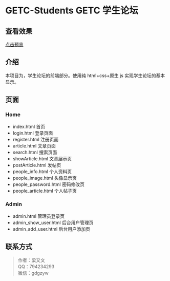 # GETC-Students GETC 学生论坛

## 查看效果

[点击预览](http://layouwen.gitee.io/getc-student/Home/View/index/index.html)

## 介绍

本项目为，学生论坛的前端部分。使用纯 html+css+原生 js 实现学生论坛的基本显示。

## 页面

### Home

- index.html 首页
- login.html 登录页面
- register.html 注册页面
- article.html 文章页面
- search.html 搜索页面
- showArticle.html 文章展示页
- postArticle.html 发帖页
- people_info.html 个人资料页
- people_image.html 头像显示页
- people_password.html 密码修改页
- people_article.html 个人帖子页

### Admin

- admin.html 管理员登录页
- admin_show_user.html 后台用户管理页
- admin_add_user.html 后台用户添加页

## 联系方式

> 作者：梁又文  
> QQ：794234293  
> 微信：gdgzyw
